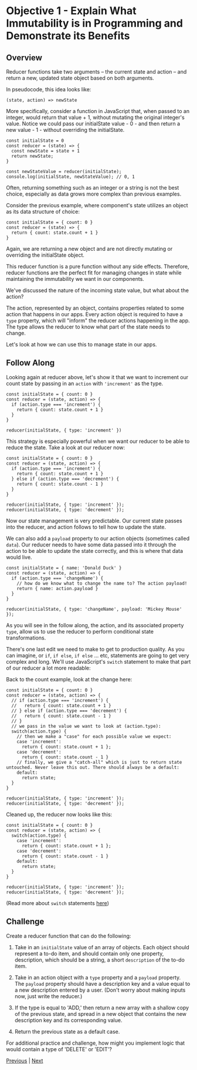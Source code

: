 #   Objective 1 - Explain What Immutability is in Programming and Demonstrate its Benefits

##  Overview

Reducer functions take two arguments – the current state and action – and return a new, updated state object based on both arguments.

In pseudocode, this idea looks like:
```
(state, action) => newState
```

More specifically, consider a function in JavaScript that, when passed to an integer, would return that value + 1, without mutating the original integer's value. Notice we could pass our initialState value - 0 - and then return a new value - 1 - without overriding the initialState.

```
const initialState = 0
const reducer = (state) => {
  const newState = state + 1
  return newState;
}

const newStateValue = reducer(initialState);
console.log(initialState, newStateValue); // 0, 1
```

Often, returning something such as an integer or a string is not the best choice, especially as data grows more complex than previous examples.

Consider the previous example, where component's state utilizes an object as its data structure of choice:

```
const initialState = { count: 0 }
const reducer = (state) => {
  return { count: state.count + 1 }
}
```

Again, we are returning a new object and are not directly mutating or overriding the initialState object.

This reducer function is a pure function without any side effects. Therefore, reducer functions are the perfect fit for managing changes in state while maintaining the immutability we want in our components.

We've discussed the nature of the incoming state value, but what about the action?

The action, represented by an object, contains properties related to some action that happens in our apps. Every action object is required to have a ```type``` property, which will "inform" the reducer actions happening in the app. The type allows the reducer to know what part of the state needs to change.

Let's look at how we can use this to manage state in our apps.

## Follow Along

Looking again at reducer above, let's show it that we want to increment our count state by passing in an ```action``` with ```'increment'``` as the type.

```
const initialState = { count: 0 }
const reducer = (state, action) => {
  if (action.type === 'increment') {
    return { count: state.count + 1 }
  }
}

reducer(initialState, { type: 'increment' })
```

This strategy is especially powerful when we want our reducer to be able to reduce the state. Take a look at our reducer now:

```
const initialState = { count: 0 }
const reducer = (state, action) => {
  if (action.type === 'increment') {
    return { count: state.count + 1 }
  } else if (action.type === 'decrement') {
    return { count: state.count - 1 }
  }
}

reducer(initialState, { type: 'increment' });
reducer(initialState, { type: 'decrement' });
```

Now our state management is very predictable. Our current state passes into the reducer, and action follows to tell how to update the state.

We can also add a ```payload``` property to our action objects (sometimes called ```data```). Our reducer needs to have some data passed into it through the action to be able to update the state correctly, and this is where that data would live.

```
const initialState = { name: 'Donald Duck' }
const reducer = (state, action) => {
  if (action.type === 'changeName') {
    // how do we know what to change the name to? The action payload!
    return { name: action.payload }
  }
}

reducer(initialState, { type: 'changeName', payload: 'Mickey Mouse' });
```

As you will see in the follow along, the action, and its associated property ```type```, allow us to use the reducer to perform conditional state transformations.

There's one last edit we need to make to get to production quality. As you can imagine, or ```if```, ```if else```, ```if else``` … etc, statements are going to get very complex and long. We'll use JavaScript's ```switch``` statement to make that part of our reducer a lot more readable:

Back to the count example, look at the change here:

```
const initialState = { count: 0 }
const reducer = (state, action) => {
  // if (action.type === 'increment') {
  //   return { count: state.count + 1 }
  // } else if (action.type === 'decrement') {
  //   return { count: state.count - 1 }
  // }
  // we pass in the value we want to look at (action.type):
  switch(action.type) {
    // then we make a "case" for each possible value we expect:
    case 'increment':
      return { count: state.count + 1 };
    case 'decrement':
      return { count: state.count - 1 }
    // finally, we give a "catch-all" which is just to return state untouched. Never leave this out. There should always be a default:
    default:
      return state;
  }
}

reducer(initialState, { type: 'increment' });
reducer(initialState, { type: 'decrement' });
```

Cleaned up, the reducer now looks like this:

```
const initialState = { count: 0 }
const reducer = (state, action) => {
  switch(action.type) {
    case 'increment':
      return { count: state.count + 1 };
    case 'decrement':
      return { count: state.count - 1 }
    default:
      return state;
  }
}

reducer(initialState, { type: 'increment' });
reducer(initialState, { type: 'decrement' });
```

(Read more about ```switch``` statements [here](https://developer.mozilla.org/en-US/docs/Web/JavaScript/Reference/Statements/switch))

## Challenge

Create a reducer function that can do the following:

1.  Take in an ```initialState``` value of an array of objects. Each object should represent a to-do item, and should contain only one property, description, which should be a string, a short ```description``` of the to-do item.

2.  Take in an action object with a ```type``` property and a ```payload``` property. The ```payload``` property should have a description key and a value equal to a new description entered by a user. (Don't worry about making inputs now, just write the reducer.)

3.  If the type is equal to 'ADD,' then return a new array with a shallow copy of the previous state, and spread in a new object that contains the new description key and its corresponding value.

4.  Return the previous state as a default case.

For additional practice and challenge, how might you implement logic that would contain a type of 'DELETE' or 'EDIT'?








[Previous](./Object_1.md) | [Next](./Object_3.md)